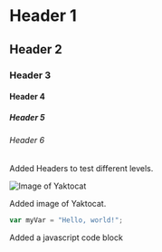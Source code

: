 # Header 1
## Header 2 
### Header 3
#### Header 4
##### Header 5
###### Header 6

Added Headers to test different levels. 

![Image of Yaktocat](https://octodex.github.com/images/yaktocat.png)

Added image of Yaktocat. 

``` javascript
var myVar = "Hello, world!";
```

Added a javascript code block
